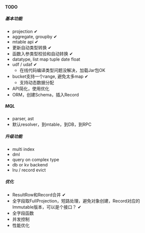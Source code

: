 #### TODO

##### 基本功能
* projection ✔
* aggregate, groupby ✔
* mtable api ✔
* 更新自动类型转换 ✔
* 函数入参类型校验和自动转换 ✔  
* datatype, list map tuple date float
* udf / udaf ✔
  - 在线代码编译类型问题没解决，加载Jar包OK 
* bucket支持一个range, 避免太多map ✔ 
  - 支持动态数据分配
* API简化，使用优化
* ORM，创建Schema，插入Record

##### MQL
* parser, ast
* 默认resolver，到mtable，到DB，到RPC

##### 升级功能
* multi index
* dml
* query on complex type
* db or kv backend
* lru / record evict

##### 优化
* ResultRow和Record合并 ✔ 
* 全字段取FullProjection，短路处理，避免对象创建，Record对应的Immutable版本，可以是个接口？ ✔
* 全字段函数
* 并发控制
* 性能优化
